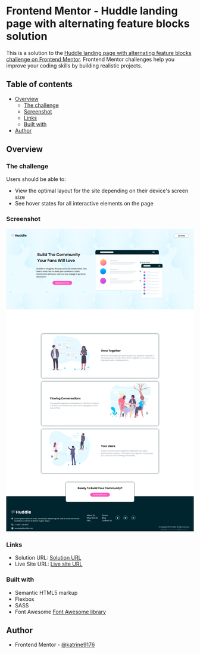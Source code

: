 # Frontend Mentor - Huddle landing page with alternating feature blocks solution

This is a solution to the [Huddle landing page with alternating feature blocks challenge on Frontend Mentor](https://www.frontendmentor.io/challenges/huddle-landing-page-with-alternating-feature-blocks-5ca5f5981e82137ec91a5100). Frontend Mentor challenges help you improve your coding skills by building realistic projects. 

## Table of contents

- [Overview](#overview)
  - [The challenge](#the-challenge)
  - [Screenshot](#screenshot)
  - [Links](#links)
  - [Built with](#built-with)
- [Author](#author)


## Overview

### The challenge

Users should be able to:

- View the optimal layout for the site depending on their device's screen size
- See hover states for all interactive elements on the page

### Screenshot

![Desktop view](./screenshots/Screenshot%202022-11-04%20at%2020-27-38%20Frontend%20Mentor%20Huddle%20landing%20page%20with%20alternating%20feature%20blocks.png)


### Links

- Solution URL: [Solution URL](https://github.com/katrine9176/huddle-landing-page-with-feature-blocks-Frontendmentor)
- Live Site URL: [Live site URL](https://katrine9176.github.io/huddle-landing-page-with-feature-blocks-Frontendmentor/git )


### Built with

- Semantic HTML5 markup
- Flexbox
- SASS
- Font Awesome [Font Awesome library](https://fontawesome.com/)


## Author

- Frontend Mentor - [@katrine9176](https://www.frontendmentor.io/profile/katrine9176)



